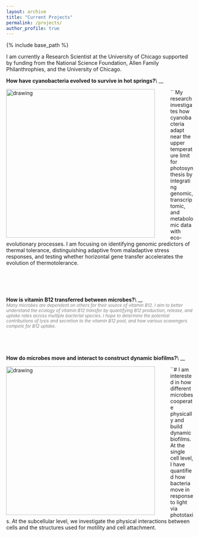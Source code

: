 ```yaml
---
layout: archive
title: "Current Projects"
permalink: /projects/
author_profile: true
---
```


{% include base_path %}

I am currently a Research Scientist at the University of Chicago supported by funding from the National Science Foundation, Allen Family Philanthrophies, and the University of Chicago. 




__How have cyanobacteria evolved to survive in hot springs?__\\
__<span style="color:grey;font-style:italic;font-size:smaller;">  

``<img src="{{ site.baseurl }}/images/Synthetic_cultures_2.png" alt="drawing" width="400" style="float: left; margin-right: 3em;"/>
My research investigates how cyanobacteria adapt near the upper temperature limit for photosynthesis by integrating genomic, transcriptomic, and metabolomic data with eco-evolutionary processes. I am focusing on identifying genomic predictors of thermal tolerance, distinguishing adaptive from maladaptive stress responses, and testing whether horizontal gene transfer accelerates the evolution of thermotolerance. 
<br>
<br>
<br>
<br>
<br>


__How is vitamin B12 transferred between microbes?__\\
__<span style="color:grey;font-style:italic;font-size:smaller;">  
Many microbes are dependent on others for their source of vitamin B12. I aim to better understand the ecology of vitamin B12 transfer by quantifying B12 production, release, and uptake rates across multiple bacterial species. I hope to determine the potential contributions of lysis and secretion to the vitamin B12 pool, and how various scavengers compete for B12 uptake.
<br>
<br>
<br>
<br>
<br>


__How do microbes move and interact to construct dynamic biofilms?__\\
__<span style="color:grey;font-style:italic;font-size:smaller;">

``#<img src="{{ site.baseurl }}/images/Cooperative_motility_2.png" alt="drawing" width="400" style="float: left; margin-right: 3em;"/>
I am interested in how different microbes cooperate physically and build dynamic biofilms. At the single cell level, I have quantified how bacteria move in response to light via phototaxis. At the subcellular level, we investigate the physical interactions between cells and the structures used for motility and cell attachment.
<br>
<br>
<br>
<br>
<br>

